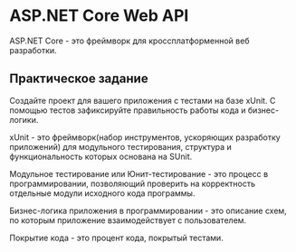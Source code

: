 # **ASP.NET Core Web API**
ASP.NET Core - это фреймворк для кроссплатформенной веб разработки. 

## **Практическое задание**
Создайте проект для вашего приложения с тестами на базе xUnit. 
С помощью тестов зафиксируйте правильность работы кода и бизнес-логики.

xUnit - это фреймворк(набор инструментов, ускоряющих разработку приложений) для модульного тестирования, структура и функциональность которых основана на SUnit.

Модульное тестирование или Юнит-тестирование - это процесс в программировании, позволяющий проверить на корректность отдельные модули исходного кода программы.

Бизнес-логика приложения в программировании - это описание схем, по которым приложение взаимодействует с пользователем. 

Покрытие кода - это процент кода, покрытый тестами.
